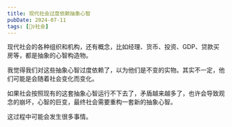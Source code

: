 ```yaml
---
title: 现代社会过度依赖抽象心智
pubDate: 2024-07-11
tags: [👯‍♀️社会]
---
```


现代社会的各种组织和机构，还有概念，比如经理、货币、投资、GDP、贷款买房等，都是抽象的心智构造物。

我觉得我们对这些抽象心智过度依赖了，以为他们是不变的实物。其实不一定，他们可能是会随着社会变化而变化。

如果社会按照现有的这套抽象心智运行不下去了，矛盾越来越多了，也许会导致观念的崩坏，心智的巨变，最终社会需要重构一套新的抽象心智。

这过程中可能会发生很多事情。
